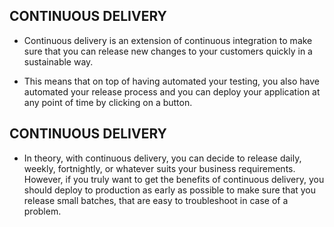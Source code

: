 ## CONTINUOUS DELIVERY

* Continuous delivery is an extension of continuous integration to make sure that you can release new changes to your customers quickly in a sustainable way.

* This means that on top of having automated your testing, you also have automated your release process and you can deploy your application at any point of time by clicking on a button.


## CONTINUOUS DELIVERY

* In theory, with continuous delivery, you can decide to release daily, weekly, fortnightly, or whatever suits your business requirements. However, if you truly want to get the benefits of continuous delivery, you should deploy to production as early as possible to make sure that you release small batches, that are easy to troubleshoot in case of a problem.